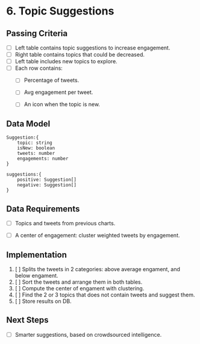 # 6. Topic Suggestions

## Passing Criteria
- [ ] Left table contains topic suggestions to increase engagement.
- [ ] Right table contains topics that could be decreased.
- [ ] Left table includes new topics to explore.
- [ ] Each row contains:
    - [ ] Percentage of tweets.
    - [ ] Avg engagement per tweet.
    - [ ] An icon when the topic is new.


## Data Model
```
Suggestion:{
    topic: string
    isNew: boolean
    tweets: number
    engagements: number
}

suggestions:{
    positive: Suggestion[]
    negative: Suggestion[]
}
```


## Data Requirements
- [ ] Topics and tweets from previous charts.
- [ ] A center of engagement: cluster weighted tweets by engagement.


## Implementation
1. [ ] Splits the tweets in 2 categories: above average engament, and below engament.
2. [ ] Sort the tweets and arrange them in both tables.
3. [ ] Compute the center of engament with clustering.
4. [ ] Find the 2 or 3 topics that does not contain tweets and suggest them.
5. [ ] Store results on DB.


## Next Steps
- [ ] Smarter suggestions, based on crowdsourced intelligence.
